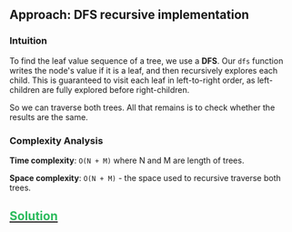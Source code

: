 ## Approach: DFS recursive implementation

### Intuition

To find the leaf value sequence of a tree, we use a **DFS**.
Our `dfs` function writes the node's value if it is a leaf,
and then recursively explores each child.
This is guaranteed to visit each leaf in left-to-right order, as left-children are fully explored before right-children.

So we can traverse both trees. All that remains is to check whether the results are the same.

### Complexity Analysis

**Time complexity**: `O(N + M)` where N and M are length of trees.

**Space complexity**: `O(N + M)` - the space used to recursive traverse both trees.


## [<span style='color: rgb(44, 187, 93)'>Solution</span>](./solution.ts)
